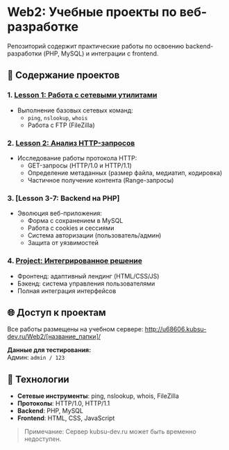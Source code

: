 # Web2: Учебные проекты по веб-разработке

Репозиторий содержит практические работы по освоению backend-разработки (PHP, MySQL) и интеграции с frontend.

## 📌 Содержание проектов
### 1. [Lesson 1: Работа с сетевыми утилитами](/lesson1)
- Выполнение базовых сетевых команд:
  - `ping`, `nslookup`, `whois`
  - Работа с FTP (FileZilla)

### 2. [Lesson 2: Анализ HTTP-запросов](/lesson2)
- Исследование работы протокола HTTP:
  - GET-запросы (HTTP/1.0 и HTTP/1.1)
  - Определение метаданных (размер файла, медиатип, кодировка)
  - Частичное получение контента (Range-запросы)

### 3. [Lesson 3-7: Backend на PHP]
- Эволюция веб-приложения:
  - Форма с сохранением в MySQL
  - Работа с cookies и сессиями
  - Система авторизации (пользователь/админ)
  - Защита от уязвимостей

### 4. [Project: Интегрированное решение](/project)
- Фронтенд: адаптивный лендинг (HTML/CSS/JS)
- Бэкенд: система управления пользователями
- Полная интеграция интерфейсов

## 🌐 Доступ к проектам
Все работы размещены на учебном сервере:
http://u68606.kubsu-dev.ru/Web2/[название_папки]/



**Данные для тестирования:**  
Админ: `admin / 123`

## 🔧 Технологии
- **Сетевые инструменты**: ping, nslookup, whois, FileZilla
- **Протоколы**: HTTP/1.0, HTTP/1.1
- **Backend**: PHP, MySQL
- **Frontend**: HTML, CSS, JavaScript

> Примечание: Сервер kubsu-dev.ru может быть временно недоступен.
